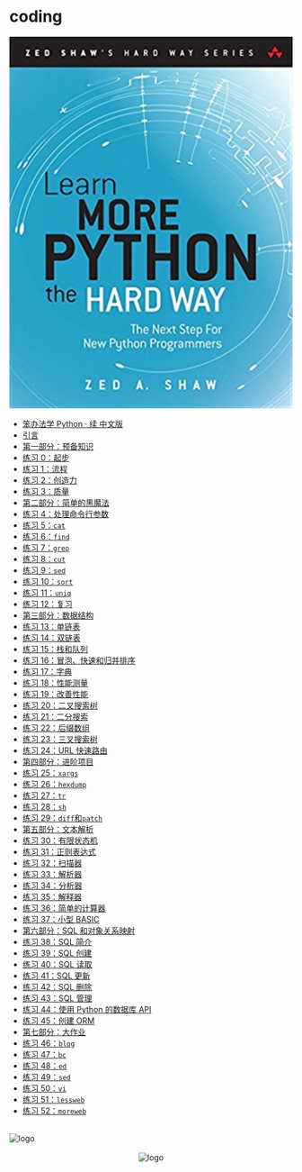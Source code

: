 # coding
<img  src='cover.jpg' width="600" alt="logo">

- [笨办法学 Python · 续 中文版](READ_ME.md)
- [引言](intro.md)
- [第一部分：预备知识](part1.md)
- [练习 0：起步](ex0.md)
- [练习 1：流程](ex1.md)
- [练习 2：创造力](ex2.md)
- [练习 3：质量](ex3.md)
- [第二部分：简单的黑魔法](part2.md)
- [练习 4：处理命令行参数](ex4.md)
- [练习 5：`cat`](ex5.md)
- [练习 6：`find`](ex6.md)
- [练习 7：`grep`](ex7.md)
- [练习 8：`cut`](ex8.md)
- [练习 9：`sed`](ex9.md)
- [练习 10：`sort`](ex10.md)
- [练习 11：`uniq`](ex11.md)
- [练习 12：复习](ex12.md)
- [第三部分：数据结构](part3.md)
- [练习 13：单链表](ex13.md)
- [练习 14：双链表](ex14.md)
- [练习 15：栈和队列](ex15.md)
- [练习 16：冒泡、快速和归并排序](ex16.md)
- [练习 17：字典](ex17.md)
- [练习 18：性能测量](ex18.md)
- [练习 19：改善性能](ex19.md)
- [练习 20：二叉搜索树](ex20.md)
- [练习 21：二分搜索](ex21.md)
- [练习 22：后缀数组](ex22.md)
- [练习 23：三叉搜索树](ex23.md)
- [练习 24：URL 快速路由](ex24.md)
- [第四部分：进阶项目](part4.md)
- [练习 25：`xargs`](ex25.md)
- [练习 26：`hexdump`](ex26.md)
- [练习 27：`tr`](ex27.md)
- [练习 28：`sh`](ex28.md)
- [练习 29：`diff`和`patch`](ex29.md)
- [第五部分：文本解析](part5.md)
- [练习 30：有限状态机](ex30.md)
- [练习 31：正则表达式](ex31.md)
- [练习 32：扫描器](ex32.md)
- [练习 33：解析器](ex33.md)
- [练习 34：分析器](ex34.md)
- [练习 35：解释器](ex35.md)
- [练习 36：简单的计算器](ex36.md)
- [练习 37：小型 BASIC](ex37.md)
- [第六部分：SQL 和对象关系映射](part6.md)
- [练习 38：SQL 简介](ex38.md)
- [练习 39：SQL 创建](ex39.md)
- [练习 40：SQL 读取](ex40.md)
- [练习 41：SQL 更新](ex41.md)
- [练习 42：SQL 删除](ex42.md)
- [练习 43：SQL 管理](ex43.md)
- [练习 44：使用 Python 的数据库 API](ex44.md)
- [练习 45：创建 ORM](ex45.md)
- [第七部分：大作业](part7.md)
- [练习 46：`blog`](ex46.md)
- [练习 47：`bc`](ex47.md)
- [练习 48：`ed`](ex48.md)
- [练习 49：`sed`](ex49.md)
- [练习 50：`vi`](ex50.md)
- [练习 51：`lessweb`](ex51.md)
- [练习 52：`moreweb`](ex52.md)


<br />
<img  src='/img/bjkb.PNG' width="600" alt="logo">
<br />
<br />
<div align="center">

<img  src='/img/01.jpeg' width="600" alt="logo" />
</div>
<br />
<br />
